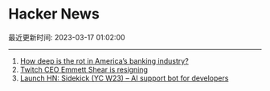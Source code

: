 # Hacker News

最近更新时间: 2023-03-17 01:02:00

--- 
1. [How deep is the rot in America’s banking industry?](https://finance.yahoo.com/news/deep-rot-america-banking-industry-104028781.html) 
2. [Twitch CEO Emmett Shear is resigning](https://www.theverge.com/2023/3/16/23643223/twitch-ceo-emmett-shear-resigning-dan-clancy) 
3. [Launch HN: Sidekick (YC W23) – AI support bot for developers](https://news.ycombinator.com/item?id=35184120) 
